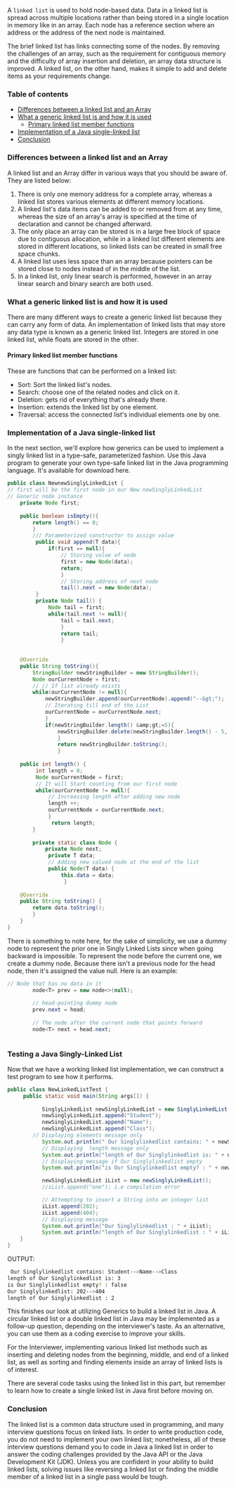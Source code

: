 A `linked list` is used to hold node-based data. Data in a linked list is spread across multiple locations rather than being stored in a single location in memory like in an array. Each node has a reference section where an address or the address of the next node is maintained.

The brief linked list has links connecting some of the nodes. By removing the challenges of an array, such as the requirement for contiguous memory and the difficulty of array insertion and deletion, an array data structure is improved.
A linked list, on the other hand, makes it simple to add and delete items as your requirements change.
### Table of contents
- [Differences between a linked list and an Array](#differences-between-a-linked-list-and-an-array)
- [What a generic linked list is and how it is used](#what-a-generic-linked-list-is-and-how-it-is-used)
    - [Primary linked list member functions](#primary-linked-list-member-functions)
- [Implementation of a Java single-linked list](#implementation-of-a-java-single-linked-list)
- [Conclusion](#conclusion)
### Differences between a linked list and an Array
A linked list and an Array differ in various ways that you should be aware of. They are listed below:
1. There is only one memory address for a complete array, whereas a linked list stores various elements at different memory locations.
2. A linked list's data items can be added to or removed from at any time, whereas the size of an array's array is specified at the time of declaration and cannot be changed afterward.
3. The only place an array can be stored is in a large free block of space due to contiguous allocation, while in a linked list different elements are stored in different locations, so linked lists can be created in small free space chunks.
4. A linked list uses less space than an array because pointers can be stored close to nodes instead of in the middle of the list.
5. In a linked list, only linear search is performed, however in an array linear search and binary search are both used.

### What a generic linked list is and how it is used
There are many different ways to create a generic linked list because they can carry any form of data. An implementation of linked lists that may store any data type is known as a generic linked list. Integers are stored in one linked list, while floats are stored in the other.
#### Primary linked list member functions
These are functions that can be performed on a linked list:
- Sort: Sort the linked list's nodes.
- Search: choose one of the related nodes and click on it.
- Deletion: gets rid of everything that's already there.
- Insertion: extends the linked list by one element.
- Traversal: access the connected list's individual elements one by one.

### Implementation of a Java single-linked list
In the next section, we'll explore how generics can be used to implement a singly linked list in a type-safe, parameterized fashion. Use this Java program to generate your own type-safe linked list in the Java programming language. It's available for download here.

```Java
public class NewnewSinglyLinkedList { 
// first will be the first node in our New newSinglyLinkedList
// Generic node instance
    private Node first; 
    
    public boolean isEmpty(){ 
        return length() == 0; 
        } 
        /// Parameterized constructor to assign value
         public void append(T data){ 
             if(first == null){ 
                 // Storing value of node
                 first = new Node(data);
                 return; 
                 } 
                 // Storing address of next node
                 tail().next = new Node(data); 
         } 
         private Node tail() { 
             Node tail = first;  
             while(tail.next != null){ 
                 tail = tail.next; 
                 } 
                 return tail; 
                 } 
                 
                 
    @Override 
    public String toString(){ 
        StringBuilder newStringBuilder = new StringBuilder(); 
        Node ourCurrentNode = first; 
        // // If list already exists
        while(ourCurrentNode != null){ 
            newStringBuilder.append(ourCurrentNode).append("--&gt;"); 
            // Iterating till end of the List
            ourCurrentNode = ourCurrentNode.next; 
            } 
            if(newStringBuilder.length() &amp;gt;=5){ 
                newStringBuilder.delete(newStringBuilder.length() - 5, newStringBuilder.length()); 
                } 
                return newStringBuilder.toString(); 
                } 
    
    public int length() {
         int length = 0; 
         Node ourCurrentNode = first; 
         // It will Start counting from our first node 
         while(ourCurrentNode != null){ 
             // Increasing length after adding new node
             length ++; 
             ourCurrentNode = ourCurrentNode.next; 
             }
              return length; 
        } 
        
        private static class Node { 
            private Node next;
             private T data; 
             // Adding new valued node at the end of the list
             public Node(T data) { 
                 this.data = data;
                  } 
    
    @Override 
    public String toString() { 
        return data.toString(); 
        } 
    } 
}
```

There is something to note here, for the sake of simplicity, we use a dummy node to represent the prior one in Singly Linked Lists since when going backward is impossible. To represent the node before the current one, we create a dummy node. Because there isn't a previous node for the head node, then it's assigned the value null. Here is an example:

```Java
// Node that has no data in it
        node<T> prev = new node<>(null);
 
        // head-pointing dummy node
        prev.next = head;
 
        // The node after the current node that points forward
        node<T> next = head.next;
 
```

### Testing a Java Singly-Linked List
Now that we have a working linked list implementation, we can construct a test program to see how it performs.
```Java
public class NewLinkedListTest {
     public static void main(String args[]) {
          
           SinglyLinkedList newSinglyLinkedList = new SinglyLinkedList(); 
           newSinglyLinkedList.append("Student"); 
           newSinglyLinkedList.append("Name"); 
           newSinglyLinkedList.append("Class"); 
        // Displaying elements message only
           System.out.println(" Our Singlylinkedlist contains: " + newSinglyLinkedList); 
           // Displaying  length message only
           System.out.println("length of Our Singlylinkedlist is: " + newSinglyLinkedList.length()); 
           // Displaying message if Our Singlylinkedlist empty
           System.out.println("is Our Singlylinkedlist empty? : " + newSinglyLinkedList.isEmpty()); 

           newSinglyLinkedList iList = new newSinglyLinkedList(); 
           //iList.append("one"); i.e compilation error 

           // Attempting to insert a String into an integer list
           iList.append(202); 
           iList.append(404); 
           // Displaying message
           System.out.println("Our Singlylinkedlist : " + iList); 
           System.out.println("length of Our Singlylinkedlist : " + iList.length()); 
    }
}
```

OUTPUT:

```bash
 Our Singlylinkedlist contains: Student-->Name-->Class 
length of Our Singlylinkedlist is: 3 
is Our Singlylinkedlist empty? : false 
Our Singlylinkedlist: 202-->404 
length of Our Singlylinkedlist : 2
```

This finishes our look at utilizing Generics to build a linked list in Java. A circular linked list or a double linked list in Java may be implemented as a follow-up question, depending on the interviewer's taste. As an alternative, you can use them as a coding exercise to improve your skills.

For the Interviewer, implementing various linked list methods such as inserting and deleting nodes from the beginning, middle, and end of a linked list, as well as sorting and finding elements inside an array of linked lists is of interest.

There are several code tasks using the linked list in this part, but remember to learn how to create a single linked list in Java first before moving on.

### Conclusion
The linked list is a common data structure used in programming, and many interview questions focus on linked lists. In order to write production code, you do not need to implement your own linked list; nonetheless, all of these interview questions demand you to code in Java a linked list in order to answer the coding challenges provided by the Java API or the Java Development Kit (JDK). Unless you are confident in your ability to build linked lists, solving issues like reversing a linked list or finding the middle member of a linked list in a single pass would be tough.

